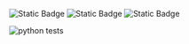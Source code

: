 ![Static Badge](https://img.shields.io/badge/language-python-blue)
![Static Badge](https://img.shields.io/badge/license-apache-red)
![Static Badge](https://img.shields.io/badge/platform-linux-green)

![python tests](https://github.com/SEFall24-Team61/HW2/actions/workflows/merge_sort_workflow.yaml/badge.svg)
